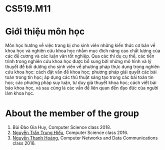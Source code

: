 # CS519.M11

# Giới thiệu môn học
Môn học hướng về việc trang bị cho sinh viên những kiến thức cơ bản về khoa học và 
nghiên cứu khoa học nhằm mục đích nâng cao chất lượng của các đề cương và các luận 
văn tốt nghiệp. Qua các thí dụ cụ thể, các tiến trình trong nghiên cứu khoa học được bổ 
sung bởi những mô hình và lý thuyết để bồi dưỡng cho sinh viên về phương pháp thực 
dụng trong nghiên cứu khoa học: cách đặt vấn đề khoa học; phương pháp giải quyết 
các bài toán trong tin học; áp dụng các thủ thuật sáng tạo trong các bài toán tin học; các 
phương pháp suy luận, tư duy giả thuyết khoa học; cách viết bài báo khoa học, và sau 
cùng là các vấn đề liên quan đến đạo đức của người làm khoa học.

# About the member of the group
1. Bùi Đào Gia Huy, Computer Science class 2018.
2. [Nguyễn Trần Trung Hiếu](https://link-url-here.org), Computer Science class 2016.
3. [Nguyễn Thanh Hoàng](https://link-url-here.org), Computer Networks and Data Communications class 2016.
